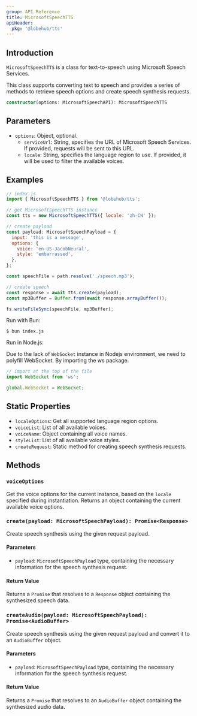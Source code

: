 ```yaml
---
group: API Reference
title: MicrosoftSpeechTTS
apiHeader:
  pkg: '@lobehub/tts'
---
```


## Introduction

`MicrosoftSpeechTTS` is a class for text-to-speech using Microsoft Speech Services.

This class supports converting text to speech and provides a series of methods to retrieve speech options and create speech synthesis requests.

```ts
constructor(options: MicrosoftSpeechAPI): MicrosoftSpeechTTS
```

## Parameters

- `options`: Object, optional.
  - `serviceUrl`: String, specifies the URL of Microsoft Speech Services. If provided, requests will be sent to this URL.
  - `locale`: String, specifies the language region to use. If provided, it will be used to filter the available voices.

## Examples

```js
// index.js
import { MicrosoftSpeechTTS } from '@lobehub/tts';

// get MicrosoftSpeechTTS instance
const tts = new MicrosoftSpeechTTS({ locale: 'zh-CN' });

// create payload
const payload: MicrosoftSpeechPayload = {
  input: 'this is a message',
  options: {
    voice: 'en-US-JacobNeural',
    style: 'embarrassed',
  },
};

const speechFile = path.resolve('./speech.mp3');

// create speech
const response = await tts.create(payload);
const mp3Buffer = Buffer.from(await response.arrayBuffer());

fs.writeFileSync(speechFile, mp3Buffer);
```

Run with Bun:

```shell
$ bun index.js
```

Run in Node.js:

Due to the lack of `WebSocket` instance in Nodejs environment, we need to polyfill WebSocket. By importing the ws package.

```js
// import at the top of the file
import WebSocket from 'ws';

global.WebSocket = WebSocket;
```

## Static Properties

- `localeOptions`: Get all supported language region options.
- `voiceList`: List of all available voices.
- `voiceName`: Object containing all voice names.
- `styleList`: List of all available voice styles.
- `createRequest`: Static method for creating speech synthesis requests.

## Methods

### `voiceOptions`

Get the voice options for the current instance, based on the `locale` specified during instantiation. Returns an object containing the current available voice options.

### `create(payload: MicrosoftSpeechPayload): Promise<Response>`

Create speech synthesis using the given request payload.

#### Parameters

- `payload`: `MicrosoftSpeechPayload` type, containing the necessary information for the speech synthesis request.

#### Return Value

Returns a `Promise` that resolves to a `Response` object containing the synthesized speech data.

### `createAudio(payload: MicrosoftSpeechPayload): Promise<AudioBuffer>`

Create speech synthesis using the given request payload and convert it to an `AudioBuffer` object.

#### Parameters

- `payload`: `MicrosoftSpeechPayload` type, containing the necessary information for the speech synthesis request.

#### Return Value

Returns a `Promise` that resolves to an `AudioBuffer` object containing the synthesized audio data.
